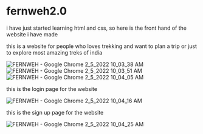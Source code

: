 # fernweh2.0
i have just started learning html and css, so here is the front hand of the website i have made 

this is a website for people who loves trekking and want to plan a trip or just to explore most amazing treks of india

![FERNWEH - Google Chrome 2_5_2022 10_03_38 AM](https://user-images.githubusercontent.com/97744998/152628893-28c3c91e-11d8-41b3-8370-e1ce7401ffcf.png)
![FERNWEH - Google Chrome 2_5_2022 10_03_51 AM](https://user-images.githubusercontent.com/97744998/152628894-757bfa6f-bf37-44e8-899c-3068b567b00a.png)
![FERNWEH - Google Chrome 2_5_2022 10_04_05 AM](https://user-images.githubusercontent.com/97744998/152628889-4f97631a-1d1a-4f9b-8008-a2faa807b1ed.png)

this is the login page for the website

![FERNWEH - Google Chrome 2_5_2022 10_04_16 AM](https://user-images.githubusercontent.com/97744998/152628890-7b070d5a-e420-43db-812c-27d82e48cb36.png)

this is the sign up page for the website

![FERNWEH - Google Chrome 2_5_2022 10_04_25 AM](https://user-images.githubusercontent.com/97744998/152628891-aa0cf2c2-1c19-40d8-b4c7-ff21210f1d42.png)

